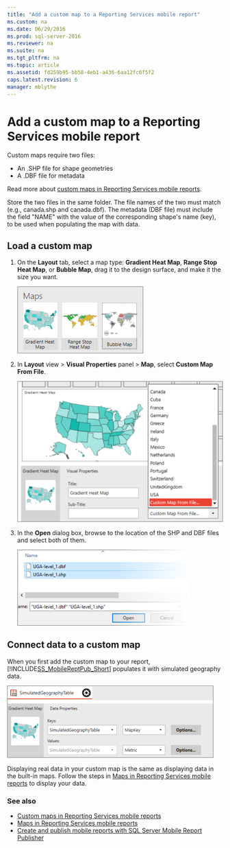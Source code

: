 ```yaml
---
title: "Add a custom map to a Reporting Services mobile report"
ms.custom: na
ms.date: 06/29/2016
ms.prod: sql-server-2016
ms.reviewer: na
ms.suite: na
ms.tgt_pltfrm: na
ms.topic: article
ms.assetid: fd259b95-bb58-4eb1-a436-6aa12fc6f5f2
caps.latest.revision: 6
manager: mblythe
---
```

# Add a custom map to a Reporting Services mobile report
Custom maps require two files:  
* An .SHP file for shape geometries  
* A .DBF file for metadata  
  
Read more about [custom maps in Reporting Services mobile reports](../../Topics/TopicNameNotContainA/Custom-maps-in-Reporting-Services-mobile-reports.md).  
  
Store the two files in the same folder. The file names of the two must match (e.g., canada.shp and canada.dbf). The metadata (DBF file) must include the field "NAME" with the value of the corresponding shape's name (key), to be used when populating the map with data.   
  
## Load a custom map  
  
1. On the **Layout** tab, select a map type: **Gradient Heat Map**, **Range Stop Heat Map**, or **Bubble Map**, drag it to the design surface, and make it the size you want.  
  
   ![SSMRP_MapsGallery](../../Topics/TopicNameContainA/media/SSMRP_MapsGallery.png)  
  
2. In **Layout** view > **Visual Properties** panel > **Map**, select **Custom Map From File**.   
  
   ![SSMRP_SelectCustomMap](../../Topics/TopicNameContainA/media/SSMRP_SelectCustomMap.png)  
  
3. In the **Open** dialog box, browse to the location of the SHP and DBF files and select both of them.   
  
   ![SSMRP_SelectDBFandSHP](../../Topics/TopicNameContainA/media/SSMRP_SelectDBFandSHP.png)  
  
## Connect data to a custom map  
When you first add the custom map to your report, [!INCLUDE[SS_MobileReptPub_Short](../../Topics/TopicNameContainA/includes/SS_MobileReptPub_Short.md)] populates it with simulated geography data.  
  
![SSMRP_MapsData](../../Topics/TopicNameContainA/media/SSMRP_MapsData.png)  
  
Displaying real data in your custom map is the same as displaying data in the built-in maps. Follow the steps in [Maps in Reporting Services mobile reports](../../Topics/TopicNameNotContainA/Maps-in-Reporting-Services-mobile-reports.md) to display your data.  
  
### See also  
- [Custom maps in Reporting Services mobile reports](../../Topics/TopicNameNotContainA/Custom-maps-in-Reporting-Services-mobile-reports.md)  
- [Maps in Reporting Services mobile reports](../../Topics/TopicNameNotContainA/Maps-in-Reporting-Services-mobile-reports.md)  
- [Create and publish mobile reports with SQL Server Mobile Report Publisher](../../Topics/TopicNameNotContainA/Create-mobile-reports-with-SQL-Server-Mobile-Report-Publisher.md)   
  
  
  
  
